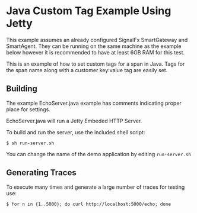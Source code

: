 # Java Custom Tag Example Using Jetty

This example assumes an already configured SignalFx SmartGateway and SmartAgent. They can be running on the same machine as the example below however it is recommended to have at least 6GB RAM for this test.

This is an example of how to set custom tags for a span in Java.
Tags for the span name along with a customer key:value tag are easily set.

## Building

The example EchoServer.java example has comments indicating proper place for settings.

EchoServer.java will run a Jetty Embeded HTTP Server. 

To build and run the server, use the included shell script:
```
$ sh run-server.sh
```
You can change the name of the demo application by editing ```run-server.sh```

## Generating Traces

To execute many times and generate a large number of traces for testing use:
```
$ for n in {1..5000}; do curl http://localhost:5000/echo; done
```
